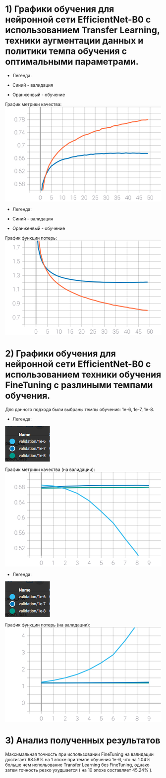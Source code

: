 # 1) Графики обучения для нейронной сети EfficientNet-B0 с использованием Transfer Learning, техники аугментации данных и политики темпа обучения с оптимальными параметрами.

  - Легенда:

  - Синий - валидация
  - Оранженвый - обучение
  
   График метрики качества:
   ![SVG example](./Images/epoch_categorical_accuracy(19).svg)

  - Легенда:

  - Синий - валидация
  - Оранженвый - обучение

  График функции потерь:
   ![SVG example](./Images/epoch_loss(20).svg)

# 2) Графики обучения для нейронной сети EfficientNet-B0 с использованием техники обучения FineTuning c разлиными темпами обучения. 
   
   Для данного подхода были выбраны темпы обучения: 1е-6, 1е-7, 1е-8.
   
  - Легенда:

   ![](./Images/val_acc.png)
  
   График метрики качества (на валидации):
   ![SVG example](./Images/epoch_categorical_accuracy(20).svg)
   
   - Легенда:

  ![](./Images/val_acc.png)

  График функции потерь (на валидации):
   ![SVG example](./Images/epoch_loss(21).svg)
   
   
# 3) Анализ полученных результатов

   Максимальная точность при использовании FineTuning на валидации достигает 68.58% на 1 эпохе при темпе обучения 1e-6, что на 1.04% больше чем испольование Transfer Learning без FineTuning, однако затем точность резко ухудшается ( на 10 эпохе составляет  45.24% ).
